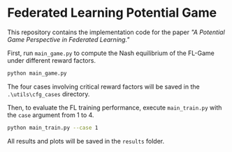 # Federated Learning Potential Game

This repository contains the implementation code for the paper *"A Potential Game Perspective in Federated Learning."*

First, run `main_game.py` to compute the Nash equilibrium of the FL-Game under different reward factors.

```bash
python main_game.py
```

The four cases involving critical reward factors will be saved in the `.\utils\cfg_cases` directory.

Then, to evaluate the FL training performance, execute `main_train.py` with the `case` argument from 1 to 4.

```bash
python main_train.py --case 1
```

All results and plots will be saved in the `results` folder.
